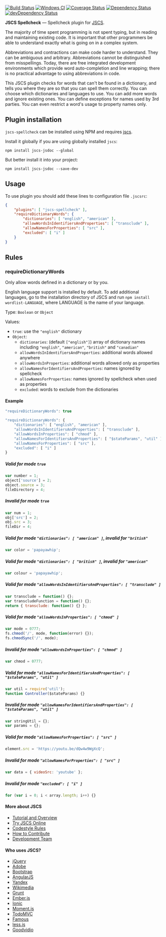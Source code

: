 [![Build Status](https://travis-ci.org/jscs-dev/jscs-spellcheck.svg?branch=master)](https://travis-ci.org/jscs-dev/jscs-spellcheck)
[![Windows CI](https://ci.appveyor.com/api/projects/status/github/jscs-dev/jscs-spellcheck?svg=true)](https://ci.appveyor.com/project/jscs-dev/jscs-spellcheck/branch/master)
[![Coverage Status](https://img.shields.io/coveralls/jscs-dev/jscs-spellcheck.svg?style=flat)](https://coveralls.io/r/jscs-dev/jscs-spellcheck?branch=master)
[![Dependency Status](https://david-dm.org/jscs-dev/jscs-spellcheck.svg?theme=shields.io&style=flat)](https://david-dm.org/jscs-dev/jscs-spellcheck)
[![devDependency Status](https://david-dm.org/jscs-dev/jscs-spellcheck/dev-status.svg?theme=shields.io&style=flat)](https://david-dm.org/jscs-dev/jscs-spellcheck#info=devDependencies)

**JSCS Spellcheck** — Spellcheck plugin for [JSCS](https://github.com/jscs-dev/node-jscs/).

The majority of time spent programming is not spent typing, but in reading and
maintaining existing code. It is important that other programmers be able to
understand exactly what is going on in a complex system.

Abbreviations and contractions can make code harder to understand. They can be
ambiguous and arbitrary. Abbreviations cannot be distinguished from
misspellings. Today, there are free integrated development environments which
provide word auto-completion and line wrapping; there is no practical advantage
to using abbreviations in code.

This JSCS plugin checks for words that can't be found in a dictionary, and tells
you where they are so that you can spell them correctly. You can choose which
dictionaries and languages to use. You can add more words and ignore existing
ones. You can define exceptions for names used by 3rd parties. You can even
restrict a word's usage to property names only.

## Plugin installation

`jscs-spellcheck` can be installed using NPM and requires
[jscs](https://github.com/jscs-dev/node-jscs/#installation).

Install it globally if you are using globally installed `jscs`:

    npm install jscs-jsdoc --global

But better install it into your project:

    npm install jscs-jsdoc --save-dev

## Usage

To use plugin you should add these lines to configuration file `.jscsrc`:

```json
{
    "plugins": [ "jscs-spellcheck" ],
    "requireDictionaryWords": {
        "dictionaries": [ "english", "american" ],
        "allowWordsInIdentifiersAndProperties": [ "transclude" ],
        "allowNamesForProperties": [ "src" ],
        "excluded": [ "i" ]
    }
}
```

## Rules

### requireDictionaryWords

Only allow words defined in a dictionary or by you.

English language support is installed by default. To add additional
languages, go to the installation directory of JSCS and run `npm install
wordlist-LANGUAGE`, where LANGUAGE is the name of your language.

Type: `Boolean` or `Object`

Values:
 - `true`: use the `"english"` dictionary
 - `Object`:
   - `dictionaries`: (default `["english"]`) array of dictionary names including
     `"english"`, `"american"`, `"british"` and `"canadian"`
   - `allowWordsInIdentifiersAndProperties`: additional words allowed anywhere
   - `allowWordsInProperties`: additional words allowed only as properties
   - `allowNamesForIdentifiersAndProperties`: names ignored by spellcheck
   - `allowNamesForProperties`: names ignored by spellcheck when used as properties
   - `excluded`: words to exclude from the dictionaries

#### Example

```js
"requireDictionaryWords": true

"requireDictionaryWords": {
    "dictionaries": [ "english", "american" ],
    "allowWordsInIdentifiersAndProperties": [ "transclude" ],
    "allowWordsInProperties": [ "chmod" ],
    "allowNamesForIdentifiersAndProperties": [ "$stateParams", "util" ],
    "allowNamesForProperties": [ "src" ],
    "excluded": [ "i" ]
}
```

##### Valid for mode `true`

```js
var number = 1;
object['source'] = 2;
object.source = 3;
fileDirectory = 4;
```

##### Invalid for mode `true`

```js
var num = 1;
obj['src'] = 2;
obj.src = 3;
fileDir = 4;
```

##### Valid for mode `"dictionaries": [ "american" ]`, invalid for `"british"`

```js
var color = 'papayawhip';
```

##### Valid for mode `"dictionaries": [ "british" ]`, invalid for `"american"`

```js
var colour = 'papayawhip';
```

##### Valid for mode `"allowWordsInIdentifiersAndProperties": [ "transclude" ]`

```js
var transclude = function() {};
var transcludeFunction = function() {};
return { transclude: function() {} };
```

##### Valid for mode `"allowWordsInProperties": [ "chmod" ]`

```js
var mode = 0777;
fs.chmod('/', mode, function(error) {});
fs.chmodSync('/', mode);
```

##### Invalid for mode `"allowWordsInProperties": [ "chmod" ]`

```js
var chmod = 0777;
```

##### Valid for mode `"allowNamesForIdentifiersAndProperties": [ "$stateParams", "util" ]`

```js
var util = require('util');
function Controller($stateParams) {}
```

##### Invalid for mode `"allowNamesForIdentifiersAndProperties": [ "$stateParams", "util" ]`

```js
var stringUtil = {};
var params = {};
```

##### Valid for mode `"allowNamesForProperties": [ "src" ]`

```js
element.src = 'https://youtu.be/dQw4w9WgXcQ';
```

##### Invalid for mode `"allowNamesForProperties": [ "src" ]`

```js
var data = { videoSrc: 'youtube' };
```

##### Invalid for mode `"excluded": [ "i" ]`

```js
for (var i = 0; i < array.length; i++) {}
```

#### More about JSCS

 * [Tutorial and Overview](http://jscs.info/overview.html)
 * [Try JSCS Online](http://jscs.info/demo.html)
 * [Codestyle Rules](http://jscs.info/rules.html)
 * [How to Contribute](http://jscs.info/contributing.html)
 * [Development Team](http://jscs.info/team.html)

#### Who uses JSCS?

 * [jQuery](http://jquery.com/)
 * [Adobe](http://www.adobe.com/)
 * [Bootstrap](http://getbootstrap.com/)
 * [AngularJS](https://angularjs.org/)
 * [Yandex](https://yandex.com/)
 * [Wikimedia](https://www.wikimedia.org/)
 * [Grunt](http://gruntjs.com/)
 * [Ember.js](http://www.emberjs.com/)
 * [Ionic](http://ionicframework.com/)
 * [Moment.js](http://momentjs.com/)
 * [TodoMVC](http://todomvc.com/)
 * [Famous](http://famo.us/)
 * [less.js](http://lesscss.org/)
 * [Goodvidio](http://goodvid.io/)
